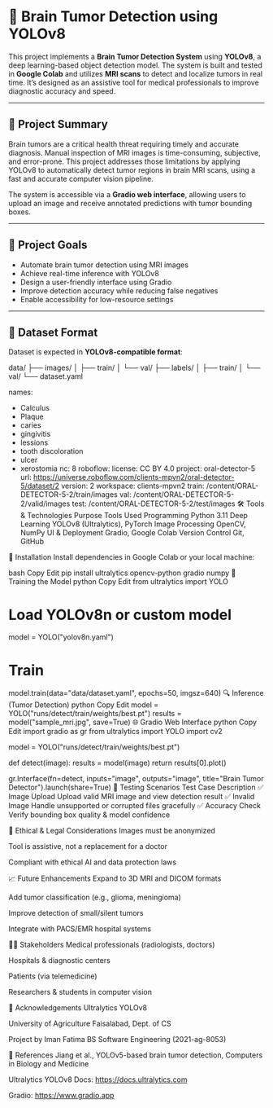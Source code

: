 # 🧠 Brain Tumor Detection using YOLOv8

This project implements a **Brain Tumor Detection System** using **YOLOv8**, a deep learning-based object detection model. The system is built and tested in **Google Colab** and utilizes **MRI scans** to detect and localize tumors in real time. It’s designed as an assistive tool for medical professionals to improve diagnostic accuracy and speed.

---

## 🚀 Project Summary

Brain tumors are a critical health threat requiring timely and accurate diagnosis. Manual inspection of MRI images is time-consuming, subjective, and error-prone. This project addresses those limitations by applying YOLOv8 to automatically detect tumor regions in brain MRI scans, using a fast and accurate computer vision pipeline.

The system is accessible via a **Gradio web interface**, allowing users to upload an image and receive annotated predictions with tumor bounding boxes.

---

## 🧠 Project Goals

- Automate brain tumor detection using MRI images
- Achieve real-time inference with YOLOv8
- Design a user-friendly interface using Gradio
- Improve detection accuracy while reducing false negatives
- Enable accessibility for low-resource settings

---

## 📁 Dataset Format

Dataset is expected in **YOLOv8-compatible format**:

data/
├── images/
│ ├── train/
│ └── val/
├── labels/
│ ├── train/
│ └── val/
└── dataset.yaml


names:
  - Calculus
  - Plaque
  - caries
  - gingivitis
  - lessions
  - tooth discoloration
  - ulcer
  - xerostomia
nc: 8
roboflow:
  license: CC BY 4.0
  project: oral-detector-5
  url: https://universe.roboflow.com/clients-mpvn2/oral-detector-5/dataset/2
  version: 2
  workspace: clients-mpvn2
train: /content/ORAL-DETECTOR-5-2/train/images
val: /content/ORAL-DETECTOR-5-2/valid/images
test: /content/ORAL-DETECTOR-5-2/test/images
🛠️ Tools & Technologies
Purpose	Tools Used
Programming	Python 3.11
Deep Learning	YOLOv8 (Ultralytics), PyTorch
Image Processing	OpenCV, NumPy
UI & Deployment	Gradio, Google Colab
Version Control	Git, GitHub

🔧 Installation
Install dependencies in Google Colab or your local machine:

bash
Copy
Edit
pip install ultralytics opencv-python gradio numpy
🧪 Training the Model
python
Copy
Edit
from ultralytics import YOLO

# Load YOLOv8n or custom model
model = YOLO("yolov8n.yaml")

# Train
model.train(data="data/dataset.yaml", epochs=50, imgsz=640)
🔍 Inference (Tumor Detection)
python
Copy
Edit
model = YOLO("runs/detect/train/weights/best.pt")
results = model("sample_mri.jpg", save=True)
🌐 Gradio Web Interface
python
Copy
Edit
import gradio as gr
from ultralytics import YOLO
import cv2

model = YOLO("runs/detect/train/weights/best.pt")

def detect(image):
    results = model(image)
    return results[0].plot()

gr.Interface(fn=detect, inputs="image", outputs="image", title="Brain Tumor Detector").launch(share=True)
🧪 Testing Scenarios
Test Case	Description
✅ Image Upload	Upload valid MRI image and view detection result
✅ Invalid Image	Handle unsupported or corrupted files gracefully
✅ Accuracy Check	Verify bounding box quality & model confidence

🔐 Ethical & Legal Considerations
Images must be anonymized

Tool is assistive, not a replacement for a doctor

Compliant with ethical AI and data protection laws

📈 Future Enhancements
Expand to 3D MRI and DICOM formats

Add tumor classification (e.g., glioma, meningioma)

Improve detection of small/silent tumors

Integrate with PACS/EMR hospital systems

👩‍⚕️ Stakeholders
Medical professionals (radiologists, doctors)

Hospitals & diagnostic centers

Patients (via telemedicine)

Researchers & students in computer vision

🙌 Acknowledgements
Ultralytics YOLOv8

University of Agriculture Faisalabad, Dept. of CS

Project by Iman Fatima
BS Software Engineering (2021-ag-8053)

📄 References
Jiang et al., YOLOv5-based brain tumor detection, Computers in Biology and Medicine

Ultralytics YOLOv8 Docs: https://docs.ultralytics.com

Gradio: https://www.gradio.app
